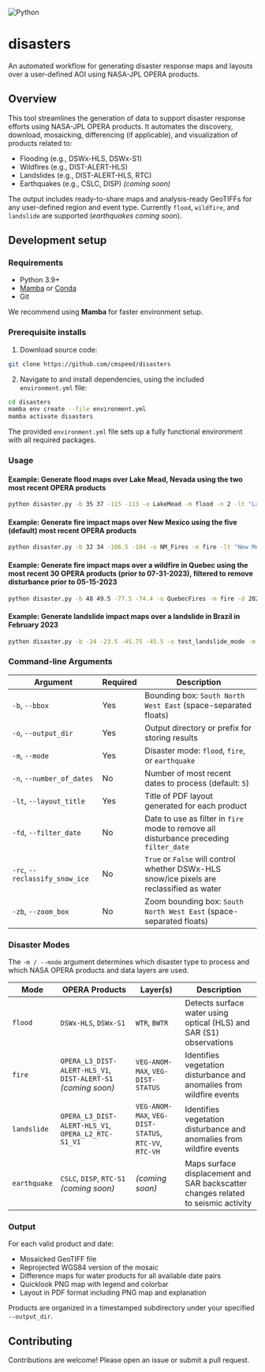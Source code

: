 ![Python](https://img.shields.io/badge/python-3.9%2B-blue)

# disasters

An automated workflow for generating disaster response maps and layouts over a user-defined AOI using NASA-JPL OPERA products.

## Overview

This tool streamlines the generation of data to support disaster response efforts using NASA-JPL OPERA products. It automates the discovery, download, mosaicking, differencing (if applicable), and visualization of products related to:

- Flooding (e.g., DSWx-HLS, DSWx-S1)
- Wildfires (e.g., DIST-ALERT-HLS)
- Landslides (e.g., DIST-ALERT-HLS, RTC)
- Earthquakes (e.g., CSLC, DISP) *(coming soon)*

The output includes ready-to-share maps and analysis-ready GeoTIFFs for any user-defined region and event type. Currently `flood`, `wildfire`, and `landslide` are supported (*earthquakes coming soon*).

## Development setup

### Requirements

- Python 3.9+
- [Mamba](https://mamba.readthedocs.io/en/latest/installation.html) or [Conda](https://docs.conda.io/en/latest/miniconda.html)
- Git

We recommend using **Mamba** for faster environment setup.

### Prerequisite installs
1. Download source code:
```bash
git clone https://github.com/cmspeed/disasters
```

2. Navigate to and install dependencies, using the included `environment.yml` file:

```bash
cd disasters
mamba env create --file environment.yml
mamba activate disasters
```
The provided `environment.yml` file sets up a fully functional environment with all required packages.

### Usage

#### Example: Generate flood maps over Lake Mead, Nevada using the two most recent OPERA products
```bash
python disaster.py -b 35 37 -115 -113 -o LakeMead -m flood -n 2 -lt "Lake Mead Floods"
```
#### Example: Generate fire impact maps over New Mexico using the five (default) most recent OPERA products
```bash
python disaster.py -b 32 34 -106.5 -104 -o NM_Fires -m fire -lt "New Mexico Fires, June 2025"
```

#### Example: Generate fire impact maps over a wildfire in Quebec using the most recent 30 OPERA products (prior to 07-31-2023), filtered to remove disturbance prior to 05-15-2023
```bash
python disaster.py -b 48 49.5 -77.5 -74.4 -o QuebecFires -m fire -d 2023-07-31 -n 30 -lt "Quebec Wildfire, Summer 2023" -fd 2023-05-15
```

#### Example: Generate landslide impact maps over a landslide in Brazil in February 2023
```bash
python disaster.py -b -24 -23.5 -45.75 -45.5 -o test_landslide_mode -m landslide -lt "Brazil Landslides, Feb. 2023" -fd 2023-02-01 -d 2023-03-01 -zb -23.783 -23.733 -45.733 -45.683

```

### Command-line Arguments

| Argument             | Required | Description                                                                                   |
|----------------------|----------|-----------------------------------------------------------------------------------------------|
| `-b`, `--bbox`        | Yes      | Bounding box: `South North West East` (space-separated floats) |
| `-o`, `--output_dir`  | Yes      | Output directory or prefix for storing results |
| `-m`, `--mode`        | Yes      | Disaster mode: `flood`, `fire`, or `earthquake`|
| `-n`, `--number_of_dates` | No   | Number of most recent dates to process (default: `5`) |
| `-lt`, `--layout_title` | Yes     | Title of PDF layout generated for each product |
| `-fd`, `--filter_date` | No     | Date to use as filter in `fire` mode to remove all disturbance preceding `filter_date` |
| `-rc`, `--reclassify_snow_ice` | No     | `True` or `False` will control whether DSWx-HLS snow/ice pixels are reclassified as water |
| `-zb`, `--zoom_box` | No     | Zoom bounding box: `South North West East` (space-separated floats) |

### Disaster Modes

The `-m / --mode` argument determines which disaster type to process and which NASA OPERA products and data layers are used.

| Mode         | OPERA Products                     | Layer(s)                              | Description                                                                 |
|--------------|------------------------------------|----------------------------------------|-----------------------------------------------------------------------------|
| `flood`      | `DSWx-HLS`, `DSWx-S1` | `WTR`, `BWTR` | Detects surface water using optical (HLS) and SAR (S1) observations         |
| `fire`       | `OPERA_L3_DIST-ALERT-HLS_V1`, `DIST-ALERT-S1` *(coming soon)* | `VEG-ANOM-MAX`, `VEG-DIST-STATUS` | Identifies vegetation disturbance and anomalies from wildfire events        |
| `landslide`       | `OPERA_L3_DIST-ALERT-HLS_V1`, `OPERA_L2_RTC-S1_V1` | `VEG-ANOM-MAX`, `VEG-DIST-STATUS`, `RTC-VV`, `RTC-VH` |Identifies vegetation disturbance and anomalies from wildfire events        |
| `earthquake` | `CSLC`, `DISP`, `RTC-S1` *(coming soon)* | *(coming soon)* | Maps surface displacement and SAR backscatter changes related to seismic activity |

### Output
For each valid product and date:
- Mosaicked GeoTIFF file
- Reprojected WGS84 version of the mosaic
- Difference maps for water products for all available date pairs
- Quicklook PNG map with legend and colorbar
- Layout in PDF format including PNG map and explanation

Products are organized in a timestamped subdirectory under your specified `--output_dir`.

## Contributing
Contributions are welcome! Please open an issue or submit a pull request.